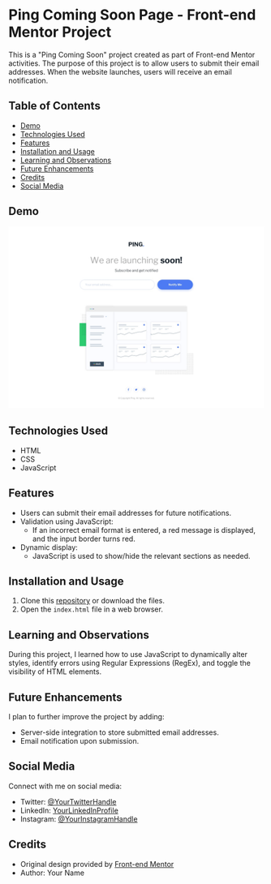 # Ping Coming Soon Page - Front-end Mentor Project

This is a "Ping Coming Soon" project created as part of Front-end Mentor activities. The purpose of this project is to allow users to submit their email addresses. When the website launches, users will receive an email notification.

## Table of Contents

- [Demo](#demo)
- [Technologies Used](#technologies-used)
- [Features](#features)
- [Installation and Usage](#installation-and-usage)
- [Learning and Observations](#learning-and-observations)
- [Future Enhancements](#future-enhancements)
- [Credits](#credits)
- [Social Media](#social-media)

## Demo

![Project Cover](./desktop-design.jpg)

## Technologies Used

- HTML
- CSS
- JavaScript

## Features

- Users can submit their email addresses for future notifications.
- Validation using JavaScript:
  - If an incorrect email format is entered, a red message is displayed, and the input border turns red.
- Dynamic display:
  - JavaScript is used to show/hide the relevant sections as needed.

## Installation and Usage

1. Clone this [repository](https://github.com/Lucasdelacerda/Pingcomingsoon) or download the files.
2. Open the `index.html` file in a web browser.

## Learning and Observations

During this project, I learned how to use JavaScript to dynamically alter styles, identify errors using Regular Expressions (RegEx), and toggle the visibility of HTML elements.

## Future Enhancements

I plan to further improve the project by adding:
- Server-side integration to store submitted email addresses.
- Email notification upon submission.

## Social Media

Connect with me on social media:
- Twitter: [@YourTwitterHandle](https://twitter.com/YourTwitterHandle)
- LinkedIn: [YourLinkedInProfile](https://www.linkedin.com/in/YourLinkedInProfile/)
- Instagram: [@YourInstagramHandle](https://www.instagram.com/YourInstagramHandle/)

## Credits

- Original design provided by [Front-end Mentor](https://www.frontendmentor.io/home)
- Author: Your Name
